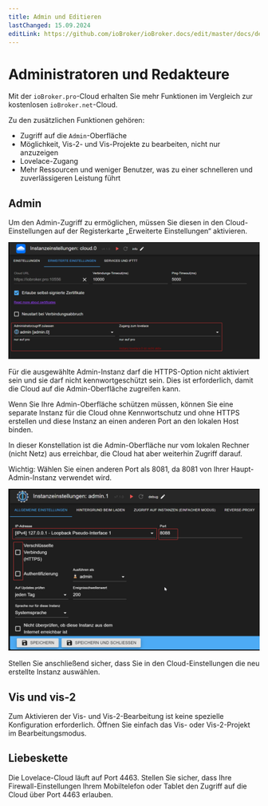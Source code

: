 ```yaml
---
title: Admin und Editieren
lastChanged: 15.09.2024
editLink: https://github.com/ioBroker/ioBroker.docs/edit/master/docs/de/cloud/editor.md
---
```

# Administratoren und Redakteure
Mit der `ioBroker.pro`-Cloud erhalten Sie mehr Funktionen im Vergleich zur kostenlosen `ioBroker.net`-Cloud.

Zu den zusätzlichen Funktionen gehören:

- Zugriff auf die `Admin`-Oberfläche
- Möglichkeit, Vis-2- und Vis-Projekte zu bearbeiten, nicht nur anzuzeigen
- Lovelace-Zugang
- Mehr Ressourcen und weniger Benutzer, was zu einer schnelleren und zuverlässigeren Leistung führt

## Admin
Um den Admin-Zugriff zu ermöglichen, müssen Sie diesen in den Cloud-Einstellungen auf der Registerkarte „Erweiterte Einstellungen“ aktivieren.

![Admin zulassen](../../en/cloud/media/cloud_admin.png)

Für die ausgewählte Admin-Instanz darf die HTTPS-Option nicht aktiviert sein und sie darf nicht kennwortgeschützt sein.
Dies ist erforderlich, damit die Cloud auf die Admin-Oberfläche zugreifen kann.

Wenn Sie Ihre Admin-Oberfläche schützen müssen, können Sie eine separate Instanz für die Cloud ohne Kennwortschutz und ohne HTTPS erstellen und diese Instanz an einen anderen Port an den lokalen Host binden.

In dieser Konstellation ist die Admin-Oberfläche nur vom lokalen Rechner (nicht Netz) aus erreichbar, die Cloud hat aber weiterhin Zugriff darauf.

Wichtig: Wählen Sie einen anderen Port als 8081, da 8081 von Ihrer Haupt-Admin-Instanz verwendet wird.

![Lokaler Host](../../en/cloud/media/admin_localhost.png)

Stellen Sie anschließend sicher, dass Sie in den Cloud-Einstellungen die neu erstellte Instanz auswählen.

## Vis und vis-2
Zum Aktivieren der Vis- und Vis-2-Bearbeitung ist keine spezielle Konfiguration erforderlich. Öffnen Sie einfach das Vis- oder Vis-2-Projekt im Bearbeitungsmodus.

## Liebeskette
Die Lovelace-Cloud läuft auf Port 4463.
Stellen Sie sicher, dass Ihre Firewall-Einstellungen Ihrem Mobiltelefon oder Tablet den Zugriff auf die Cloud über Port 4463 erlauben.
